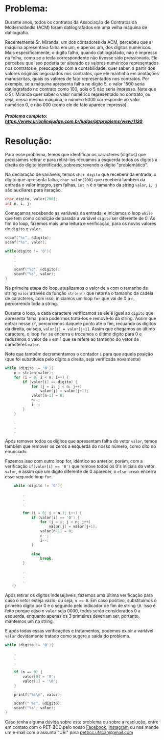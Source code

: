 # Problema:

Durante anos, todos os contratos da Associação de Contratos da Modernolândia (ACM) foram datilografados em uma velha máquina de datilografia.

Recentemente Sr. Miranda, um dos contadores da ACM, percebeu que a máquina apresentava falha em um, e apenas um, dos dígitos numéricos. Mais especificamente, o dígito falho, quando datilografado, não é impresso na folha, como se a tecla correspondente não tivesse sido pressionada. Ele percebeu que isso poderia ter alterado os valores numéricos representados nos contratos e, preocupado com a contabilidade, quer saber, a partir dos valores originais negociados nos contratos, que ele mantinha em anotações manuscritas, quais os valores de fato representados nos contratos. Por exemplo, se a máquina apresenta falha no dígito 5, o valor 1500 seria datilografado no contrato como 100, pois o 5 não seria impresso. Note que o Sr. Miranda quer saber o valor numérico representado no contrato, ou seja, nessa mesma máquina, o número 5000 corresponde ao valor numérico 0, e não 000 (como ele de fato aparece impresso).

##### Problema completo: https://www.urionlinejudge.com.br/judge/pt/problems/view/1120

# Resolução:

Para esse problema, temos que identificar os caracteres (digitos) que precisamos retirar e para retirá-los recuamos a esquerda todos os dígitos a direita do dígito identificado, sobreescrevendo o dígito "problemático".

Na declaração de variáveis, temos `char digito` que receberá da entrada, o dígito que apresenta falha, `char valor[200]` que receberá também da entrada o valor íntegro, sem falhas, `int n` é o tamanho da string `valor`, `i, j` são auxiliares para iteração.

```c
char digito, valor[200];
int n, i, j;
```

Começamos recebendo as variáveis da entrada, e iniciamos o loop `while` que tem como condição de parada a variável `digito` ser diferente de 0. Ao fim do loop, fazemos mais uma leitura e verificação, para os novos valores de `digito` e `valor`.  

```c
scanf("%c", &digito);
scanf("%s", valor);

while(digito != '0'){
    .
    .
    .
    scanf("%c", &digito);
    scanf("%s", valor);
}
```

Na primeira etapa do loop, atualizamos o valor de `n` com o tamanho da string `valor` através da função `strlen()` que retorna o tamanho da cadeia de caracteres, com isso, iniciamos um loop `for` que vai de 0 a `n`, percorrendo toda a string.

Durante o loop, a cada caractere verificamos se ele é igual ao `digito` que apresenta falha, para podermos tratá-los e removê-lo da string. Assim que entrar nesse `if`, percorremos daquele ponto até o fim, recuando os digitos da direita, ou seja, `valor[j] = valor[j+1]`. Assim que chegamos ao último caractere, o loop `for` se encerra e trocamos o último digito para 0 e reduzimos o valor de `n` em 1 que se refere ao tamanho do vetor de caracteres `valor`.

Note que também decrementamos o contador `i` para que aquela posição (que foi substituida pelo dígito a direita, seja verificada novamente)

```c
while (digito != '0'){
    n = strlen(valor);
    for (i = 0; i < n; i++) {
        if (valor[i] == digito) {
            for (j = i; j < n; j++)
                valor[j] = valor[j+1];
            valor[n-1] = 0;
            n--;
            i--;
        }
    }

    .
    .
    .

```

Após remover todos os digitos que apresentam falha do vetor `valor`, temos também que remover os zeros a esquerda do nosso número, como dito no enunciado.

Fazemos isso com outro loop for, idêntico ao anterior, porém, com a verificação `if(valor[i] == '0')` que remove todos os 0's iniciais do vetor `valor`, e assim que um dígito diferente de 0 aparecer, o `else break` encerra esse segundo loop `for`.

```c
    while (digito != '0'){
        
        .
        .
        .

        for (i = 0; i < n-1; i++) {
            if (valor[i] == '0') {
                for (j = i; j < n; j++)
                    valor[j] = valor[j+1];
                valor[n-1] = 0;
                n--;
                i--;
            }
            
            else
                break;
        }

        .
        .
        .
    }
```

Após retirar os dígitos indesejáveis, fazemos uma última verificação para caso o vetor esteja vazio, ou seja, `n == 0`. Em caso positivo, substituimos o primeiro dígito por 0 e o segundo pelo indicador de fim de string `\0`. Isso é feito porque caso o `valor` seja 0000, todos serão considerados 0 a esquerda, enquanto apenas os 3 primeiros deveriam ser, portanto, mantemos um na string.

E após todas essas verificações e tratamentos, podemos exibir a variável `valor` devidamente tratado como sugere a saída do problema.

```c
while (digito != '0'){
    
    .
    .
    .

    if (n == 0) {
        valor[0] = '0';
        valor[1] = '\0';
    }

    printf("%s\n", valor);

    scanf(" %c", &digito);
    scanf("%s", valor);
}
```


Caso tenha alguma dúvida sobre este problema ou sobre a resolução, entre em contato com o PET-BCC pelo nosso
[Facebook](https://www.facebook.com/petbcc/),
[Instagram](https://www.instagram.com/petbcc.ufscar/)
ou nos mande um e-mail com o assunto "URI" para  petbcc.ufscar@gmail.com
